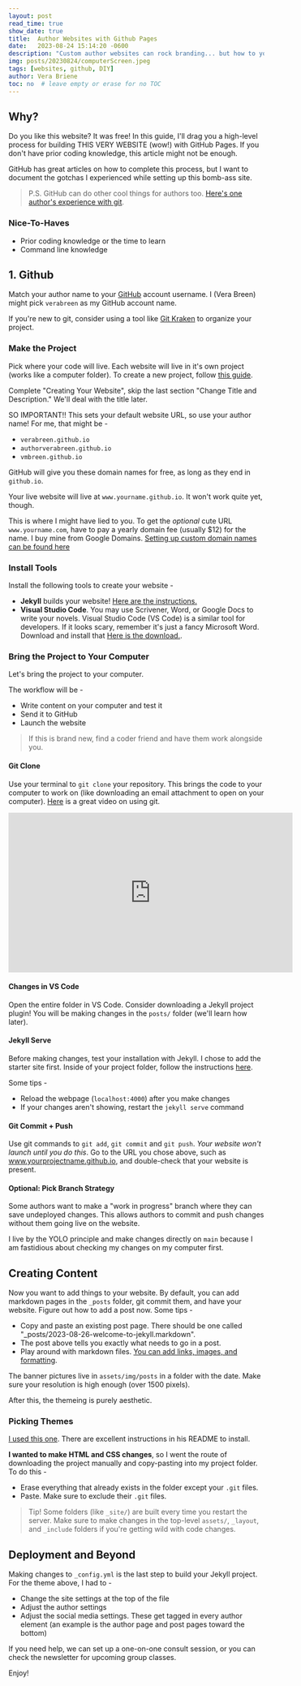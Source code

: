 ```yaml
---
layout: post
read_time: true
show_date: true
title:  Author Websites with Github Pages
date:   2023-08-24 15:14:20 -0600
description: "Custom author websites can rock branding... but how to you set one up for free?"
img: posts/20230824/computerScreen.jpeg
tags: [websites, github, DIY]
author: Vera Briene
toc: no  # leave empty or erase for no TOC
---
```


## Why?

Do you like this website? It was free! In this guide, I'll drag you a high-level process for building THIS VERY WEBSITE (wow!) with GitHub Pages. If you don't have prior coding knowledge, this article might not be enough.

GitHub has great articles on how to complete this process, but I want to document the gotchas I experienced while setting up this bomb-ass site. 

> P.S. GitHub can do other cool things for authors too. [Here's one author's experience with git](https://www.gitkraken.com/gitkon/git-for-writers).

### Nice-To-Haves

- Prior coding knowledge or the time to learn
- Command line knowledge

## 1. Github

Match your author name to your [GitHub](www.github.com) account username. I (Vera Breen) might pick `verabreen` as my GitHub account name.

If you're new to git, consider using a tool like [Git Kraken](https://www.gitkraken.com/) to organize your project. 

### Make the Project

Pick where your code will live. Each website will live in it's own project (works like a computer folder). To create a new project, follow [this guide](https://docs.github.com/en/pages/quickstart#creating-your-website).

Complete "Creating Your Website", skip the last section "Change Title and Description." We'll deal with the title later.

SO IMPORTANT!! This sets your default website URL, so use your author name! For me, that might be -
- `verabreen.github.io`
- `authorverabreen.github.io`
- `vmbreen.github.io`

GitHub will give you these domain names for free, as long as they end in `github.io`. 

Your live website will live at `www.yourname.github.io`. It won't work quite yet, though.

This is where I might have lied to you. To get the *optional* cute URL `www.yourname.com`, have to pay a yearly domain fee (usually $12) for the name. I buy mine from Google Domains. [Setting up custom domain names can be found here](https://docs.github.com/en/pages/configuring-a-custom-domain-for-your-github-pages-site/managing-a-custom-domain-for-your-github-pages-site)

### Install Tools

Install the following tools to create your website -
- **Jekyll** builds your website! [Here are the instructions.](https://jekyllrb.com/docs/installation/)
- **Visual Studio Code**. You may use Scrivener, Word, or Google Docs to write your novels. Visual Studio Code (VS Code) is a similar tool for developers. If it looks scary, remember it's just a fancy Microsoft Word. Download and install that [Here is the download.](https://code.visualstudio.com/download).

### Bring the Project to Your Computer

Let's bring the project to your computer. 

The workflow will be -
- Write content on your computer and test it
- Send it to GitHub
- Launch the website

> If this is brand new, find a coder friend and have them work alongside you. 

#### Git Clone

Use your terminal to `git clone` your repository. This brings the code to your computer to work on (like downloading an email attachment to open on your computer). [Here](https://youtu.be/8JJ101D3knE?si=kK52Btu97jP030ZT) is a great video on using git. 

<iframe width="560" height="315" src="https://www.youtube.com/embed/8JJ101D3knE?si=gaChcmFbR_ee-c9u" title="YouTube video player" frameborder="0" allow="accelerometer; autoplay; clipboard-write; encrypted-media; gyroscope; picture-in-picture; web-share" allowfullscreen></iframe>

#### Changes in VS Code

Open the entire folder in VS Code. Consider downloading a Jekyll project plugin! You will be making changes in the `posts/` folder (we'll learn how later).

#### Jekyll Serve

Before making changes, test your installation with Jekyll. I chose to add the starter site first. Inside of your project folder, follow the instructions [here](https://jekyllrb.com/docs/).

Some tips -
- Reload the webpage (`localhost:4000`) after you make changes
- If your changes aren't showing, restart the `jekyll serve` command 

#### Git Commit + Push

Use git commands to `git add`, `git commit` and `git push`. *Your website won't launch until you do this*. Go to the URL you chose above, such as www.yourprojectname.github.io, and double-check that your website is present. 

#### Optional: Pick Branch Strategy

Some authors want to make a "work in progress" branch where they can save undeployed changes. This allows authors to commit and push changes without them going live on the website. 

I live by the YOLO principle and make changes directly on `main` because I am fastidious about checking my changes on my computer first. 

## Creating Content 

Now you want to add things to your website. By default, you can add markdown pages in the `_posts` folder, git commit them, and have your website. Figure out how to add a post now. Some tips -
- Copy and paste an existing post page. There should be one called "_posts/2023-08-26-welcome-to-jekyll.markdown".
- The post above tells you exactly what needs to go in a post.
- Play around with markdown files. [You can add links, images, and formatting](https://docs.github.com/en/get-started/writing-on-github/getting-started-with-writing-and-formatting-on-github/basic-writing-and-formatting-syntax).

The banner pictures live in `assets/img/posts` in a folder with the date. Make sure your resolution is high enough (over 1500 pixels).

After this, the themeing is purely aesthetic. 

### Picking Themes

[I used this one](https://www.bestjekyllthemes.com/theme/the-mvm-the-mvm.github.io/). There are excellent instructions in his README to install.

**I wanted to make HTML and CSS changes**, so I went the route of downloading the project manually and copy-pasting into my project folder. To do this -
- Erase everything that already exists in the folder except your `.git` files.
- Paste. Make sure to exclude their `.git` files.

> Tip! Some folders (like `_site/`) are built every time you restart the server. Make sure to make changes in the top-level `assets/`, `_layout`, and `_include` folders if you're getting wild with code changes.

## Deployment and Beyond

Making changes to `_config.yml` is the last step to build your Jekyll project. For the theme above, I had to -
- Change the site settings at the top of the file
- Adjust the author settings
- Adjust the social media settings. These get tagged in every author element (an example is the author page and post pages toward the bottom)

If you need help, we can set up a one-on-one consult session, or you can check the newsletter for upcoming group classes. 

Enjoy!

